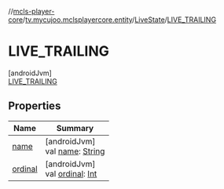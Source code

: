 //[mcls-player-core](../../../../index.md)/[tv.mycujoo.mclsplayercore.entity](../../index.md)/[LiveState](../index.md)/[LIVE_TRAILING](index.md)

# LIVE_TRAILING

[androidJvm]\
[LIVE_TRAILING](index.md)

## Properties

| Name | Summary |
|---|---|
| [name](../-v-o-d/index.md#-372974862%2FProperties%2F483471152) | [androidJvm]<br>val [name](../-v-o-d/index.md#-372974862%2FProperties%2F483471152): [String](https://kotlinlang.org/api/latest/jvm/stdlib/kotlin/-string/index.html) |
| [ordinal](../-v-o-d/index.md#-739389684%2FProperties%2F483471152) | [androidJvm]<br>val [ordinal](../-v-o-d/index.md#-739389684%2FProperties%2F483471152): [Int](https://kotlinlang.org/api/latest/jvm/stdlib/kotlin/-int/index.html) |
